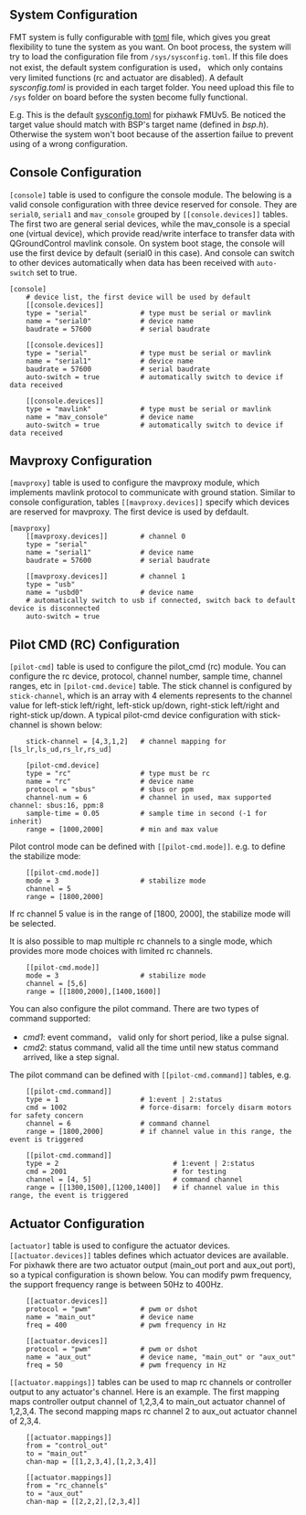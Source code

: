 
## System Configuration

FMT system is fully configurable with [toml](https://toml.io/en/) file, which gives you great flexibility to tune the system as you want. On boot process, the system will try to load the configuration file from `/sys/sysconfig.toml`. If this file does not exist, the default system configuration is used， which only contains very limited functions (rc and actuator are disabled). A default *sysconfig.toml* is provided in each target folder. You need upload this file to `/sys` folder on board before the systen become fully functional.

E.g. This is the default [sysconfig.toml](https://github.com/Firmament-Autopilot/FMT-Firmware/blob/master/target/pixhawk/fmu-v5/sysconfig.toml) for pixhawk FMUv5. Be noticed the target value should match with BSP's target name (defined in *bsp.h*). Otherwise the system won't boot because of the assertion failue to prevent using of a wrong configuration.

## Console Configuration

`[console]` table is used to configure the console module. The belowing is a valid console configuration with three device reserved for console. They are `serial0`, `serial1` and `mav_console` grouped by `[[console.devices]]` tables. The first two are general serial devices, while the mav_console is a special one (virtual device), which provide read/write interface to transfer data with QGroundControl mavlink console. On system boot stage, the console will use the first device by default (serial0 in this case). And console can switch to other devices automatically when data has been received with `auto-switch` set to true.

```
[console]
    # device list, the first device will be used by default
    [[console.devices]]
    type = "serial"             # type must be serial or mavlink
    name = "serial0"            # device name
    baudrate = 57600            # serial baudrate

    [[console.devices]]
    type = "serial"             # type must be serial or mavlink
    name = "serial1"            # device name
    baudrate = 57600            # serial baudrate
    auto-switch = true          # automatically switch to device if data received

    [[console.devices]]
    type = "mavlink"            # type must be serial or mavlink
    name = "mav_console"        # device name
    auto-switch = true          # automatically switch to device if data received
```

## Mavproxy Configuration

`[mavproxy]` table is used to configure the mavproxy module, which implements mavlink protocol to communicate with ground station. Similar to console configuration, tables `[[mavproxy.devices]]` specify which devices are reserved for mavproxy. The first device is used by defdault.

```
[mavproxy]
    [[mavproxy.devices]]        # channel 0
    type = "serial"
    name = "serial1"            # device name
    baudrate = 57600            # serial baudrate

    [[mavproxy.devices]]        # channel 1
    type = "usb"
    name = "usbd0"              # device name
    # automatically switch to usb if connected, switch back to default device is disconnected
    auto-switch = true
```

## Pilot CMD (RC) Configuration

`[pilot-cmd]` table is used to configure the pilot_cmd (rc) module. You can configure the rc device, protocol, channel number, sample time, channel ranges, etc in `[pilot-cmd.device]` table. The stick channel is configured by `stick-channel`, which is an array with 4 elements represents to the channel value for left-stick left/right, left-stick up/down, right-stick left/right and right-stick up/down. A typical pilot-cmd device configuration with stick-channel is shown below:

```
    stick-channel = [4,3,1,2]   # channel mapping for [ls_lr,ls_ud,rs_lr,rs_ud]

    [pilot-cmd.device]
    type = "rc"                 # type must be rc
    name = "rc"                 # device name
    protocol = "sbus"           # sbus or ppm
    channel-num = 6             # channel in used, max supported channel: sbus:16, ppm:8
    sample-time = 0.05          # sample time in second (-1 for inherit)
    range = [1000,2000]         # min and max value
```

Pilot control mode can be defined with `[[pilot-cmd.mode]]`. e.g. to define the stabilize mode:

```
    [[pilot-cmd.mode]]
    mode = 3                    # stabilize mode
    channel = 5
    range = [1800,2000]
```

If rc channel 5 value is in the range of [1800, 2000], the stabilize mode will be selected. 

It is also possible to map multiple rc channels to a single mode, which provides more mode choices with limited rc channels.

```
    [[pilot-cmd.mode]]
    mode = 3                    # stabilize mode
    channel = [5,6]
    range = [[1800,2000],[1400,1600]]
```

You can also configure the pilot command. There are two types of command supported:

- *cmd1*: event command， valid only for short period, like a pulse signal.
- *cmd2*: status command, valid all the time until new status command arrived, like a step signal.

The pilot command can be defined with `[[pilot-cmd.command]]` tables, e.g.

```
    [[pilot-cmd.command]]
    type = 1                    # 1:event | 2:status
    cmd = 1002                  # force-disarm: forcely disarm motors for safety concern
    channel = 6                 # command channel
    range = [1800,2000]         # if channel value in this range, the event is triggered

    [[pilot-cmd.command]]
    type = 2                            # 1:event | 2:status
    cmd = 2001                          # for testing
    channel = [4, 5]                    # command channel
    range = [[1300,1500],[1200,1400]]   # if channel value in this range, the event is triggered
```

## Actuator Configuration

`[actuator]` table is used to configure the actuator devices. `[[actuator.devices]]` tables defines which actuator devices are available. For pixhawk there are two actuator output (main_out port and aux_out port), so a typical configuration is shown below. You can modify pwm frequency, the support frequency range is between 50Hz to 400Hz.

```
    [[actuator.devices]]
    protocol = "pwm"            # pwm or dshot
    name = "main_out"           # device name
    freq = 400                  # pwm frequency in Hz

    [[actuator.devices]]
    protocol = "pwm"            # pwm or dshot
    name = "aux_out"            # device name, "main_out" or "aux_out"
    freq = 50                   # pwm frequency in Hz
```

`[[actuator.mappings]]` tables can be used to map rc channels or controller output to any actuator's channel. Here is an example. The first mapping maps controller output channel of 1,2,3,4 to main_out actuator channel of 1,2,3,4. The second mapping maps rc channel 2 to aux_out actuator channel of 2,3,4.

```
    [[actuator.mappings]]
    from = "control_out"
    to = "main_out"
    chan-map = [[1,2,3,4],[1,2,3,4]]

    [[actuator.mappings]]
    from = "rc_channels"
    to = "aux_out"
    chan-map = [[2,2,2],[2,3,4]]
```
